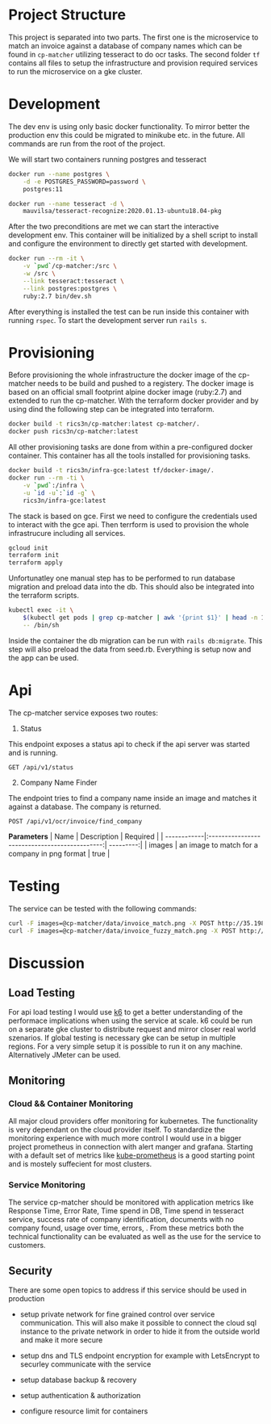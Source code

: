 # Project Structure

This project is separated into two parts. The first one is the microservice to match an invoice against a database of company names which can be found in `cp-matcher` utilizing tesseract to do ocr tasks. The second folder `tf` contains all files to setup the infrastructure and provision required services to run the microservice on a gke cluster.

# Development

The dev env is using only basic docker functionality. To mirror better the production env this could be migrated to minikube etc. in the future. All commands are run from the root of the project.

We will start two containers running postgres and tesseract

```bash
docker run --name postgres \
    -d -e POSTGRES_PASSWORD=password \
    postgres:11
```

```bash
docker run --name tesseract -d \
    mauvilsa/tesseract-recognize:2020.01.13-ubuntu18.04-pkg
```


After the two preconditions are met we can start the interactive development env. This container will be initialized by a shell script to install and configure the environment to directly get started with development.

```bash
docker run --rm -it \
    -v `pwd`/cp-matcher:/src \
    -w /src \
    --link tesseract:tesseract \
    --link postgres:postgres \
    ruby:2.7 bin/dev.sh
```

After everything is installed the test can be run inside this container with running `rspec`. To start the development server run `rails s`.

# Provisioning

Before provisioning the whole infrastructure the docker image of the cp-matcher needs to be build and pushed to a registery. The docker image is based on an official small footprint alpine docker image (ruby:2.7) and extended to run the cp-matcher. With the terraform docker provider and by using dind the following step can be integrated into terraform.

```bash
docker build -t rics3n/cp-matcher:latest cp-matcher/.
docker push rics3n/cp-matcher:latest
```

All other provisioning tasks are done from within a pre-configured docker container. This container has all the tools installed for provisioning tasks.

```bash
docker build -t rics3n/infra-gce:latest tf/docker-image/.
docker run --rm -ti \
    -v `pwd`:/infra \
    -u `id -u`:`id -g` \
    rics3n/infra-gce:latest
```

The stack is based on gce. First we need to configure the credentials used to interact with the gce api. Then terrform is used to provision the whole infrastrucure including all services.

```bash
gcloud init
terraform init
terraform apply
```

Unfortunatley one manual step has to be performed to run database migration and preload data into the db. This should also be integrated into the terraform scripts.

```bash
kubectl exec -it \
    $(kubectl get pods | grep cp-matcher | awk '{print $1}' | head -n 1) \
    -- /bin/sh
```

Inside the container the db migration can be run with `rails db:migrate`. This step will also preload the data from seed.rb. Everything is setup now and the app can be used.

# Api

The cp-matcher service exposes two routes:

1. Status 

This endpoint exposes a status api to check if the api server was started and is running.

```api
GET /api/v1/status
```

2. Company Name Finder

The endpoint tries to find a company name inside an image and matches it against a database. The company is returned.

```
POST /api/v1/ocr/invoice/find_company
```

**Parameters**
| Name        | Description                                   | Required  |
| ------------|:---------------------------------------------:| ---------:|
| images      | an image to match for a company in png format | true      |



# Testing

The service can be tested with the following commands:

```bash
curl -F images=@cp-matcher/data/invoice_match.png -X POST http://35.198.113.228/api/v1/ocr/invoice/find_company
curl -F images=@cp-matcher/data/invoice_fuzzy_match.png -X POST http://35.198.113.228/api/v1/ocr/invoice/find_company
```

# Discussion

## Load Testing

For api load testing I would use [k6](https://k6.io/) to get a better understanding of the performace implications when using the service at scale. k6 could be run on a separate gke cluster to distribute request and mirror closer real world szenarios. If global testing is necessary gke can be setup in multiple regions. For a very simple setup it is possible to run it on any machine. Alternatively JMeter can be used.

## Monitoring

### Cloud && Container Monitoring

All major cloud providers offer monitoring for kubernetes. The functionality is very dependant on the cloud provider itself. To standardize the monitoring experience with much more control I would use in a bigger project prometheus in connection with alert manger and grafana. Starting with a default set of metrics like [kube-prometheus](https://github.com/coreos/kube-prometheus) is a good starting point and is mostely suffecient for most clusters.

### Service Monitoring

The service cp-matcher should be monitored with application metrics like Response Time, Error Rate, Time spend in DB, Time spend in tesseract service, success rate of company identification, documents with no company found, usage over time, errors, . From these metrics both the technical functionality can be evaluated as well as the use for the service to customers. 

## Security

There are some open topics to address if this service should be used in production

- setup private network for fine grained control over service communication. This will also make it possible to connect the cloud sql instance to the private network in order to hide it from the outside world and make it more secure

- setup dns and TLS endpoint encryption for example with LetsEncrypt to securley communicate with the service

- setup database backup & recovery

- setup authentication & authorization

- configure resource limit for containers
